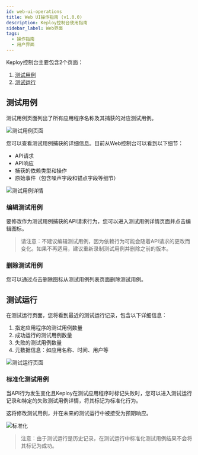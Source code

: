 ```yaml
---
id: web-ui-operations
title: Web UI操作指南 (v1.0.0)
description: Keploy控制台使用指南
sidebar_label: Web界面
tags:
  - 操作指南
  - 用户界面
---
```


Keploy控制台主要包含2个页面：

1. [测试用例](/operation/web-ui-operations/#test-cases)
2. [测试运行](/operation/web-ui-operations/#test-runs)

## 测试用例

测试用例页面列出了所有应用程序名称及其捕获的对应测试用例。

![测试用例页面](/img/test-case-page1.png)

您可以查看测试用例捕获的详细信息。目前从Web控制台可以看到以下细节：

- API请求
- API响应
- 捕获的依赖类型和操作
- 原始事件（包含噪声字段和锚点字段等细节）

![测试用例详情](/img/test-case-detail.png)

### 编辑测试用例

要修改作为测试用例捕获的API请求行为，您可以进入测试用例详情页面并点击编辑图标。

> 请注意：不建议编辑测试用例，因为依赖行为可能会随着API请求的更改而变化。如果不再适用，建议重新录制测试用例并删除之前的版本。

### 删除测试用例

您可以通过点击删除图标从测试用例列表页面删除测试用例。

## 测试运行

在测试运行页面，您将看到最近的测试运行记录，包含以下详细信息：

1. 指定应用程序的测试用例数量
2. 成功运行的测试用例数量
3. 失败的测试用例数量
4. 元数据信息：如应用名称、时间、用户等

![测试运行页面](/img/test-run-page1.png)

### 标准化测试用例

当API行为发生变化且Keploy在测试应用程序时标记失败时，您可以进入测试运行记录和特定的失败测试用例详情，将其标记为标准化行为。

这将修改测试用例，并在未来的测试运行中被接受为预期响应。

![标准化](../../../static/img/normalise-test-case.png)

> 注意：由于测试运行是历史记录，在测试运行中标准化测试用例结果不会将其标记为成功。